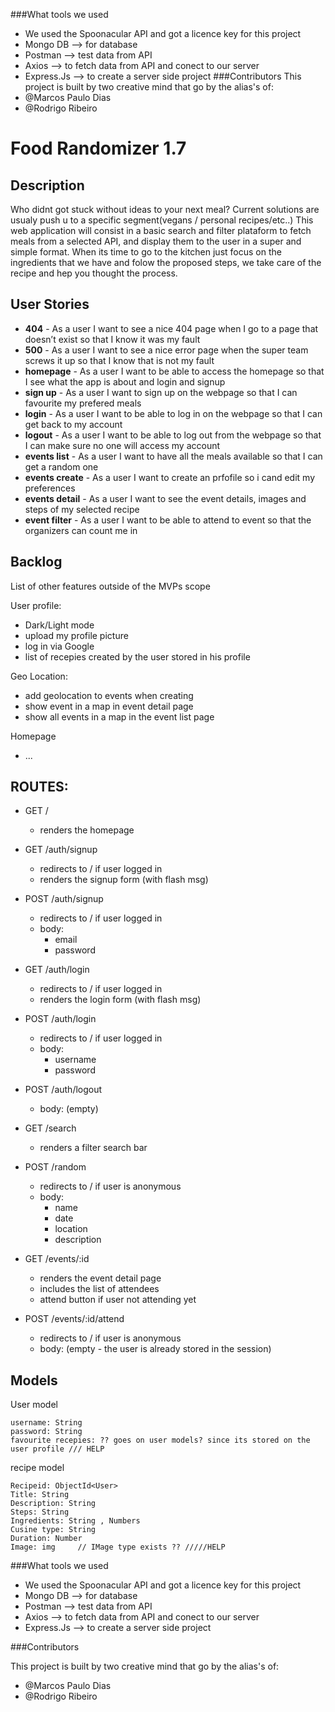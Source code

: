 
###What tools we used
- We used the Spoonacular API and got a licence key for this project
- Mongo DB --> for database
- Postman --> test data from API
- Axios --> to fetch data from API and conect to our server
- Express.Js --> to create a server side project
###Contributors
This project is built by two creative mind that go by the alias's of:
- @Marcos Paulo Dias
- @Rodrigo Ribeiro


# Food Randomizer 1.7

## Description

Who didnt got stuck without ideas to your next meal?
Current solutions are usualy push u to a specific segment(vegans / personal recipes/etc..)
This web application  will consist in a basic search and filter plataform to fetch meals from a selected API, and display them to the user in a super and simple format.
When its time to go to the kitchen just focus on the ingredients that we have and folow the proposed steps, we take care of the recipe and hep you thought the process.
## User Stories

- **404** - As a user I want to see a nice 404 page when I go to a page that doesn’t exist so that I know it was my fault 
- **500** - As a user I want to see a nice error page when the super team screws it up so that I know that is not my fault
- **homepage** - As a user I want to be able to access the homepage so that I see what the app is about and login and signup
- **sign up** - As a user I want to sign up on the webpage so that I can favourite my prefered meals
- **login** - As a user I want to be able to log in on the webpage so that I can get back to my account
- **logout** - As a user I want to be able to log out from the webpage so that I can make sure no one will access my account
- **events list** - As a user I want to have all the meals available so that I can get a random one
- **events create** - As a user I want to create an prfofile so i cand edit my preferences
- **events detail** - As a user I want to see the event details, images and steps of my selected recipe 
- **event filter** - As a user I want to be able to attend to event so that the organizers can count me in

## Backlog

List of other features outside of the MVPs scope

User profile:
- Dark/Light mode
- upload my profile picture
- log in via Google
- list of recepies created by the user stored in his profile


Geo Location:
- add geolocation to events when creating
- show event in a map in event detail page
- show all events in a map in the event list page

Homepage
- ...


## ROUTES:

- GET / 
  - renders the homepage
- GET /auth/signup
  - redirects to / if user logged in
  - renders the signup form (with flash msg)
- POST /auth/signup
  - redirects to / if user logged in
  - body:
    - email
    - password
- GET /auth/login
  - redirects to / if user logged in
  - renders the login form (with flash msg)
- POST /auth/login
  - redirects to / if user logged in
  - body:
    - username
    - password
- POST /auth/logout
  - body: (empty)

- GET /search
  - renders a filter search bar
- POST /random 
  - redirects to / if user is anonymous
  - body: 
    - name
    - date
    - location
    - description
- GET /events/:id
  - renders the event detail page
  - includes the list of attendees
  - attend button if user not attending yet
- POST /events/:id/attend 
  - redirects to / if user is anonymous
  - body: (empty - the user is already stored in the session)


## Models

User model
 
```
username: String
password: String
favourite recepies: ?? goes on user models? since its stored on the user profile /// HELP
```

recipe model

```
Recipeid: ObjectId<User>
Title: String
Description: String
Steps: String
Ingredients: String , Numbers
Cusine type: String
Duration: Number
Image: img     // IMage type exists ?? /////HELP
 ```
 ###What tools we used
- We used the Spoonacular API and got a licence key for this project
- Mongo DB --> for database
- Postman --> test data from API
- Axios --> to fetch data from API and conect to our server
- Express.Js --> to create a server side project

###Contributors

This project is built by two creative mind that go by the alias's of:
- @Marcos Paulo Dias
- @Rodrigo Ribeiro
